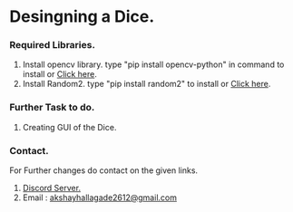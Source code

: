 # Desingning a Dice.

### Required Libraries.
1. Install opencv library. type "pip install opencv-python" in command to install or [Click here](https://pypi.org/project/opencv-python/).
2. Install Random2. type "pip install random2" to install or [Click here](https://pypi.org/project/random2/).

### Further Task to do.
1. Creating GUI of the Dice.

### Contact.
For Further changes do contact on the given links.
1. [Discord Server.](https://discord.gg/cubW7mhd)
2. Email : akshayhallagade2612@gmail.com
